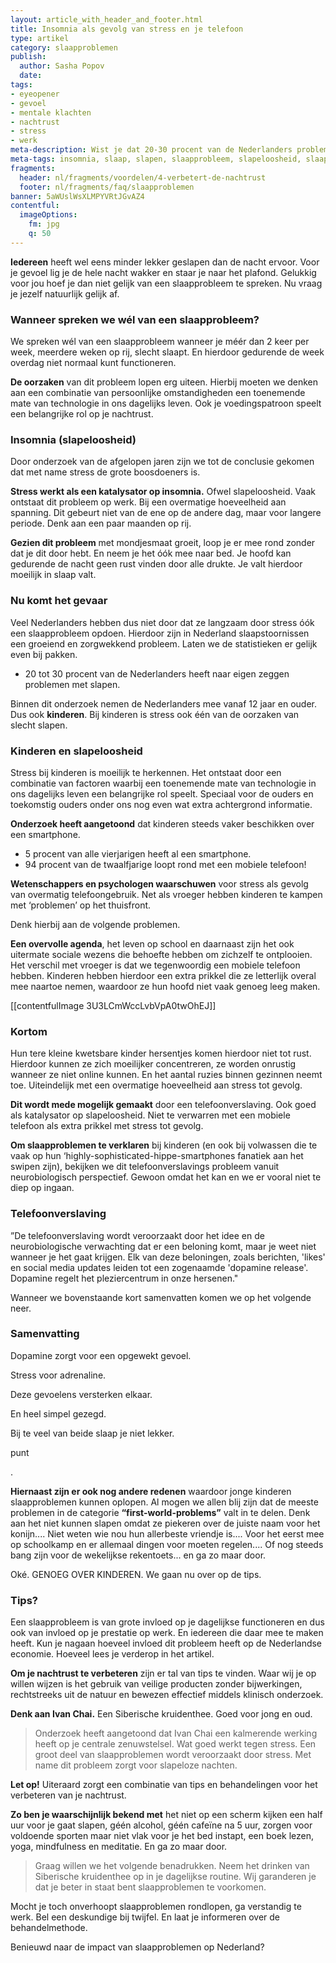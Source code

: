 ```yaml
---
layout: article_with_header_and_footer.html
title: Insomnia als gevolg van stress en je telefoon
type: artikel
category: slaapproblemen
publish:
  author: Sasha Popov
  date:
tags:
- eyeopener
- gevoel
- mentale klachten
- nachtrust
- stress
- werk
meta-description: Wist je dat 20-30 procent van de Nederlanders problemen heeft met slapen? Ook kinderen hebben te maken met dit probleem. De slaapproblematiek is groter dan je denkt. Benieuwd naar de inzichten over slapeloosheid; ook wel insomnia?
meta-tags: insomnia, slaap, slapen, slaapprobleem, slapeloosheid, slaapproblematiek, slecht slapen, slaapstoornis, goede nachtrust, stress, telefoon, kinderen, werken, werk, sasha
fragments:
  header: nl/fragments/voordelen/4-verbetert-de-nachtrust
  footer: nl/fragments/faq/slaapproblemen
banner: 5aWUslWsXLMPYVRtJGvAZ4
contentful:
  imageOptions:
    fm: jpg
    q: 50
---
```

**Iedereen** heeft wel eens minder lekker geslapen dan de nacht ervoor. Voor je gevoel lig je de hele nacht wakker en staar je naar het plafond. Gelukkig voor jou hoef je dan niet gelijk van een slaapprobleem te spreken. Nu vraag je jezelf natuurlijk gelijk af.

### Wanneer spreken we wél van een slaapprobleem?

We spreken wél van een slaapprobleem wanneer je méér dan 2 keer per week, meerdere weken op rij, slecht slaapt. En hierdoor gedurende de week overdag niet normaal kunt functioneren.

**De oorzaken** van dit probleem lopen erg uiteen. Hierbij moeten we denken aan een combinatie van persoonlijke omstandigheden een toenemende mate van technologie in ons dagelijks leven. Ook je voedingspatroon speelt een belangrijke rol op je nachtrust.

### Insomnia (slapeloosheid)

Door onderzoek van de afgelopen jaren zijn we tot de conclusie gekomen dat met name stress de grote boosdoeners is.

**Stress werkt als een katalysator op insomnia.** Ofwel slapeloosheid. Vaak ontstaat dit probleem op werk. Bij een overmatige hoeveelheid aan spanning. Dit gebeurt niet van de ene op de andere dag, maar voor langere periode. Denk aan een paar maanden op rij.

**Gezien dit probleem** met mondjesmaat groeit, loop je er mee rond zonder dat je dit door hebt. En neem je het óók mee naar bed. Je hoofd kan gedurende de nacht geen rust vinden door alle drukte. Je valt hierdoor moeilijk in slaap valt.

### Nu komt het gevaar

Veel Nederlanders hebben dus niet door dat ze langzaam door stress óók een slaapprobleem opdoen. Hierdoor zijn in Nederland slaapstoornissen een groeiend en zorgwekkend probleem. Laten we de statistieken er gelijk even bij pakken.
* 20 tot 30 procent van de Nederlanders heeft naar eigen zeggen problemen met slapen.

Binnen dit onderzoek nemen de Nederlanders mee vanaf 12 jaar en ouder. Dus ook **kinderen**. Bij kinderen is stress ook één van de oorzaken van slecht slapen.

### Kinderen en slapeloosheid

Stress bij kinderen is moeilijk te herkennen. Het ontstaat door een combinatie van factoren waarbij een toenemende mate van technologie in ons dagelijks leven een belangrijke rol speelt. Speciaal voor de ouders en toekomstig ouders onder ons nog even wat extra achtergrond informatie.

**Onderzoek heeft aangetoond** 
dat kinderen steeds vaker beschikken over een smartphone.
* 5 procent van alle vierjarigen heeft al een smartphone.
* 94 procent van de twaalfjarige loopt rond met een mobiele telefoon!

**Wetenschappers en psychologen waarschuwen** voor stress als gevolg van overmatig telefoongebruik. Net als vroeger hebben kinderen te kampen met ‘problemen’ op het thuisfront.

Denk hierbij aan de volgende problemen.

**Een overvolle agenda**, het leven op school en daarnaast zijn het ook uitermate sociale wezens die behoefte hebben om zichzelf te ontplooien. Het verschil met vroeger is dat we tegenwoordig een mobiele telefoon hebben. Kinderen hebben hierdoor een extra prikkel die ze letterlijk overal mee naartoe nemen, waardoor ze hun hoofd niet vaak genoeg leeg maken.

[[contentfulImage 3U3LCmWccLvbVpA0twOhEJ]]

### Kortom

Hun tere kleine kwetsbare kinder hersentjes komen hierdoor niet tot rust. Hierdoor kunnen ze zich moeilijker concentreren, ze worden onrustig wanneer ze niet online kunnen. En het aantal ruzies binnen gezinnen neemt toe. Uiteindelijk met een overmatige hoeveelheid aan stress tot gevolg.

**Dit wordt mede mogelijk gemaakt** door een telefoonverslaving. Ook goed als katalysator op slapeloosheid. Niet te verwarren met een mobiele telefoon als extra prikkel met stress tot gevolg.

**Om slaapproblemen te verklaren** bij kinderen (en ook bij volwassen die te vaak op hun ‘highly-sophisticated-hippe-smartphones fanatiek aan het swipen zijn), bekijken we dit telefoonverslavings probleem vanuit neurobiologisch perspectief. Gewoon omdat het kan en we er vooral niet te diep op ingaan.

### Telefoonverslaving

”De telefoonverslaving wordt veroorzaakt door het idee en de neurobiologische verwachting dat er een beloning komt, maar je weet niet wanneer je het gaat krijgen. Elk van deze beloningen, zoals berichten, 'likes' en social media updates leiden tot een zogenaamde 'dopamine release'. Dopamine regelt het pleziercentrum in onze hersenen."

Wanneer we bovenstaande kort samenvatten komen we op het volgende neer.

### Samenvatting

Dopamine zorgt voor een opgewekt gevoel.

Stress voor adrenaline.

Deze gevoelens versterken elkaar.

En heel simpel gezegd.

Bij te veel van beide slaap je niet lekker.

punt

.

**Hiernaast zijn er ook nog andere redenen** waardoor jonge kinderen slaapproblemen kunnen oplopen. Al mogen we allen blij zijn dat de meeste problemen in de categorie **“first-world-problems”** valt in te delen. Denk aan het niet kunnen slapen omdat ze piekeren over de juiste naam voor het konijn.... Niet weten wie nou hun allerbeste vriendje is.... Voor het eerst mee op schoolkamp en er allemaal dingen voor moeten regelen.... Of nog steeds bang zijn voor de wekelijkse rekentoets... en ga zo maar door.

Oké. GENOEG OVER KINDEREN. We gaan nu over op de tips.

### Tips?

Een slaapprobleem is van grote invloed op je dagelijkse functioneren en dus ook van invloed op je prestatie op werk. En iedereen die daar mee te maken heeft. Kun je nagaan hoeveel invloed dit probleem heeft op de Nederlandse economie. Hoeveel lees je verderop in het artikel.

**Om je nachtrust te verbeteren** zijn er tal van tips te vinden. Waar wij je op willen wijzen is het gebruik van veilige producten zonder bijwerkingen, rechtstreeks uit de natuur en bewezen effectief middels klinisch onderzoek. 

**Denk aan Ivan Chai.** Een Siberische kruidenthee. Goed voor jong en oud.

> Onderzoek heeft aangetoond dat Ivan Chai een kalmerende werking heeft op je centrale zenuwstelsel. Wat goed werkt tegen stress. Een groot deel van slaapproblemen wordt veroorzaakt door stress. Met name dit probleem zorgt voor slapeloze nachten.

**Let op!** Uiteraard zorgt een combinatie van tips en behandelingen voor het verbeteren van je nachtrust.

**Zo ben je waarschijnlijk bekend met** het niet op een scherm kijken een half uur voor je gaat slapen, géén alcohol, géén cafeïne na 5 uur, zorgen voor voldoende sporten maar niet vlak voor je het bed instapt, een boek lezen, yoga, mindfulness en meditatie. En ga zo maar door.

> Graag willen we het volgende benadrukken. Neem het drinken van Siberische kruidenthee op in je dagelijkse routine. Wij garanderen je dat je beter in staat bent slaapproblemen te voorkomen.

Mocht je toch onverhoopt slaapproblemen rondlopen, ga verstandig te werk. Bel een deskundige bij twijfel. En laat je informeren over de behandelmethode.

Benieuwd naar de impact van slaapproblemen op Nederland?
